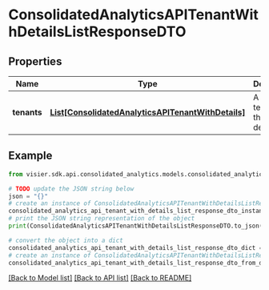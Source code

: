 # ConsolidatedAnalyticsAPITenantWithDetailsListResponseDTO


## Properties

Name | Type | Description | Notes
------------ | ------------- | ------------- | -------------
**tenants** | [**List[ConsolidatedAnalyticsAPITenantWithDetails]**](ConsolidatedAnalyticsAPITenantWithDetails.md) | A list of CA tenants and their details. | [optional] 

## Example

```python
from visier.sdk.api.consolidated_analytics.models.consolidated_analytics_api_tenant_with_details_list_response_dto import ConsolidatedAnalyticsAPITenantWithDetailsListResponseDTO

# TODO update the JSON string below
json = "{}"
# create an instance of ConsolidatedAnalyticsAPITenantWithDetailsListResponseDTO from a JSON string
consolidated_analytics_api_tenant_with_details_list_response_dto_instance = ConsolidatedAnalyticsAPITenantWithDetailsListResponseDTO.from_json(json)
# print the JSON string representation of the object
print(ConsolidatedAnalyticsAPITenantWithDetailsListResponseDTO.to_json())

# convert the object into a dict
consolidated_analytics_api_tenant_with_details_list_response_dto_dict = consolidated_analytics_api_tenant_with_details_list_response_dto_instance.to_dict()
# create an instance of ConsolidatedAnalyticsAPITenantWithDetailsListResponseDTO from a dict
consolidated_analytics_api_tenant_with_details_list_response_dto_from_dict = ConsolidatedAnalyticsAPITenantWithDetailsListResponseDTO.from_dict(consolidated_analytics_api_tenant_with_details_list_response_dto_dict)
```
[[Back to Model list]](../README.md#documentation-for-models) [[Back to API list]](../README.md#documentation-for-api-endpoints) [[Back to README]](../README.md)


